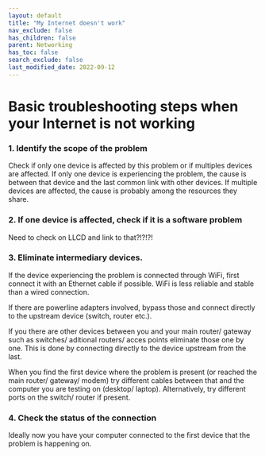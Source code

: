 ```yaml
---
layout: default
title: "My Internet doesn't work"
nav_exclude: false
has_children: false
parent: Networking
has_toc: false
search_exclude: false
last_modified_date: 2022-09-12
---
```

# Basic troubleshooting steps when your Internet is not working

### 1. Identify the scope of the problem
Check if only one device is affected by this problem or if multiples devices are affected.
If only one device is experiencing the problem, the cause is between that device and the last common link with other devices.
If multiple devices are affected, the cause is probably among the resources they share.
### 2. If one device is affected, check if it is a software problem
Need to check on LLCD and link to that?!?!?!
### 3. Eliminate intermediary devices.
If the device experiencing the problem is connected through WiFi, first connect it with an Ethernet cable if possible. WiFi is less reliable and stable than a wired connection.

If there are powerline adapters involved, bypass those and connect directly to the upstream device (switch, router etc.).

If you there are other devices between you and your main router/ gateway such as switches/ aditional routers/ acces points eliminate those one by one. This is done by connecting directly to the device upstream from the last.

When you find the first device where the problem is present (or reached the main router/ gateway/ modem) try different cables between that and the computer you are testing on (desktop/ laptop). Alternatively, try different ports on the switch/ router if present.
### 4. Check the status of the connection
Ideally now you have your computer connected to the first device that the problem is happening on. 